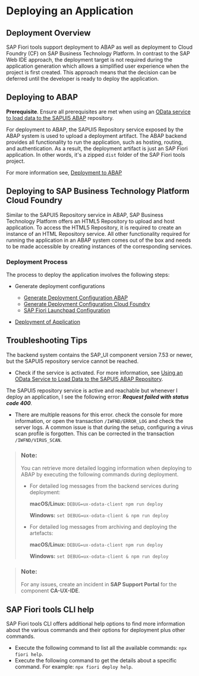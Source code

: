 <!-- loio1b7a3be8d99c45aead90528ef472af37 -->

# Deploying an Application



<a name="loio1b7a3be8d99c45aead90528ef472af37__section_azt_3pj_34b"/>

## Deployment Overview

SAP Fiori tools support deployment to ABAP as well as deployment to Cloud Foundry \(CF\) on SAP Business Technology Platform. In contrast to the SAP Web IDE approach, the deployment target is not required during the application generation which allows a simplified user experience when the project is first created. This approach means that the decision can be deferred until the developer is ready to deploy the application.



<a name="loio1b7a3be8d99c45aead90528ef472af37__section_lvz_4nw_3nb"/>

## Deploying to ABAP

**Prerequisite**. Ensure all prerequisites are met when using an [OData service to load data to the SAPUI5 ABAP](https://ui5.sap.com/#/topic/a883327a82ef4cc792f3c1e7b7a48de8) repository.

For deployment to ABAP, the SAPUI5 Repository service exposed by the ABAP system is used to upload a deployment artifact. The ABAP backend provides all functionality to run the application, such as hosting, routing, and authentication. As a result, the deployment artifact is just an SAP Fiori application. In other words, it's a zipped `dist` folder of the SAP Fiori tools project.

For more information see, [Deployment to ABAP](deployment-of-application-607014e.md#loio607014e278d941fda4440f92f4a324a6__abap)



<a name="loio1b7a3be8d99c45aead90528ef472af37__section_qy3_2qj_34b"/>

## Deploying to SAP Business Technology Platform Cloud Foundry

Similar to the SAPUI5 Repository service in ABAP, SAP Business Technology Platform offers an HTML5 Repository to upload and host application. To access the HTML5 Repository, it is required to create an instance of an HTML Repository service. All other functionality required for running the application in an ABAP system comes out of the box and needs to be made accessible by creating instances of the corresponding services.



### Deployment Process

The process to deploy the application involves the following steps:

-   Generate deployment configurations
    -   [Generate Deployment Configuration ABAP](generate-deployment-configuration-abap-c06b9cb.md)
    -   [Generate Deployment Configuration Cloud Foundry](generate-deployment-configuration-cloud-foundry-41e63bd.md)
    -   [SAP Fiori Launchpad Configuration](sap-fiori-launchpad-configuration-bc3cb89.md)

-   [Deployment of Application](deployment-of-application-607014e.md)



<a name="loio1b7a3be8d99c45aead90528ef472af37__section_qxm_mtm_ylb"/>

## Troubleshooting Tips

The backend system contains the SAP\_UI component version 7.53 or newer, but the SAPUI5 repository service cannot be reached.

-   Check if the service is activated. For more information, see [Using an OData Service to Load Data to the SAPUI5 ABAP Repository](https://ui5.sap.com/#/topic/a883327a82ef4cc792f3c1e7b7a48de8).

The SAPUI5 repository service is active and reachable but whenever I deploy an application, I see the following error: ***Request failed with status code 400***.

-   There are multiple reasons for this error. check the console for more information, or open the transaction `/IWFND/ERROR_LOG` and check the server logs. A common issue is that during the setup, configuring a virus scan profile is forgotten. This can be corrected in the transaction `/IWFND/VIRUS_SCAN`.

> ### Note:  
> You can retrieve more detailed logging information when deploying to ABAP by executing the following commands during deployment.
> 
> -   For detailed log messages from the backend services during deployment:
> 
>     **macOS/Linux:** `DEBUG=ux-odata-client npm run deploy`
> 
>     **Windows:** `set DEBUG=ux-odata-client & npm run deploy`
> 
> -   For detailed log messages from archiving and deploying the artefacts:
> 
>     **macOS/Linux:** `DEBUG=ux-odata-client npm run deploy`
> 
>     **Windows:** `set DEBUG=ux-odata-client & npm run deploy`

> ### Note:  
> For any issues, create an incident in **SAP Support Portal** for the component **CA-UX-IDE**.



<a name="loio1b7a3be8d99c45aead90528ef472af37__section_bzw_kmr_brb"/>

## SAP Fiori tools CLI help

SAP Fiori tools CLI offers additional help options to find more information about the various commands and their options for deployment plus other commands.

-   Execute the following command to list all the available commands: `npx fiori help`.
-   Execute the following command to get the details about a specific command. For example: `npx fiori deploy help`.

